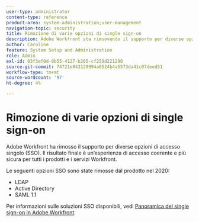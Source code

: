 ```yaml
---
user-type: administrator
content-type: reference
product-area: system-administration;user-management
navigation-topic: security
title: Rimozione di varie opzioni di single sign-on
description: Adobe Workfront sta rimuovendo il supporto per diverse opzioni di accesso singolo (SSO). Il risultato finale sarà un’esperienza di accesso coerente e più sicura per tutti i prodotti e i servizi Workfront.
author: Caroline
feature: System Setup and Administration
role: Admin
exl-id: 03f3ef0d-8b55-4127-b205-cf259d221290
source-git-commit: 74721e843129994a0524b4a5573da41c07deed51
workflow-type: tm+mt
source-wordcount: '97'
ht-degree: 4%

---
```


# Rimozione di varie opzioni di single sign-on

Adobe Workfront ha rimosso il supporto per diverse opzioni di accesso singolo (SSO). Il risultato finale è un’esperienza di accesso coerente e più sicura per tutti i prodotti e i servizi Workfront.

Le seguenti opzioni SSO sono state rimosse dal prodotto nel 2020:

* LDAP
* Active Directory
* SAML 1.1

Per informazioni sulle soluzioni SSO disponibili, vedi [Panoramica del single sign-on in Adobe Workfront](../../add-users/single-sign-on/sso-in-workfront.md).
